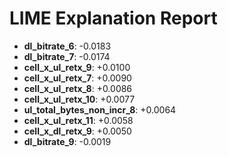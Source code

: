 # LIME Explanation Report

- **dl_bitrate_6**: -0.0183
- **dl_bitrate_7**: -0.0174
- **cell_x_ul_retx_9**: +0.0100
- **cell_x_ul_retx_7**: +0.0090
- **cell_x_ul_retx_8**: +0.0086
- **cell_x_ul_retx_10**: +0.0077
- **ul_total_bytes_non_incr_8**: +0.0064
- **cell_x_ul_retx_11**: +0.0058
- **cell_x_dl_retx_9**: +0.0050
- **dl_bitrate_9**: -0.0019
